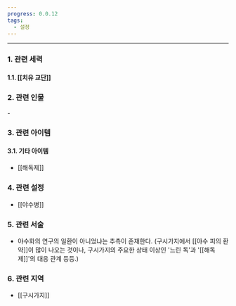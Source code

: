 ```yaml
---
progress: 0.0.12
tags:
  - 설정
---
```

---
### 1. 관련 세력 
#### 1.1. [[치유 교단]]
### 2. 관련 인물
\-

### 3. 관련 아이템
#### 3.1. 기타 아이템
- [[해독제]]
### 4. 관련 설정
- [[야수병]]
### 5. 관련 서술
- 야수화의 연구의 일환이 아니었냐는 추측이 존재한다. (구시가지에서 [[야수 피의 환약]]이 많이 나오는 것이나, 구시가지의 주요한 상태 이상인 '느린 독'과 '[[해독제]]'의 대응 관계 등등.)
### 6. 관련 지역
- [[구시가지]]